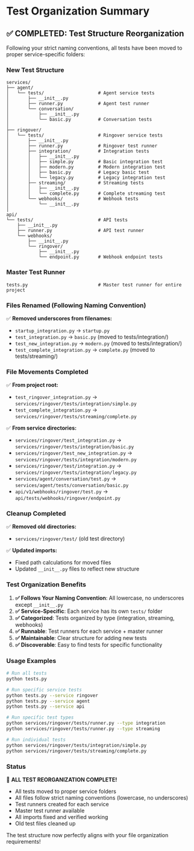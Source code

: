 # Test Organization Summary

## ✅ COMPLETED: Test Structure Reorganization

Following your strict naming conventions, all tests have been moved to proper service-specific folders:

### **New Test Structure**

```
services/
├── agent/
│   └── tests/                    # Agent service tests
│       ├── __init__.py
│       ├── runner.py             # Agent test runner
│       └── conversation/
│           ├── __init__.py
│           └── basic.py          # Conversation tests
│
├── ringover/
│   └── tests/                    # Ringover service tests
│       ├── __init__.py
│       ├── runner.py             # Ringover test runner
│       ├── integration/          # Integration tests
│       │   ├── __init__.py
│       │   ├── simple.py         # Basic integration test
│       │   ├── modern.py         # Modern integration test
│       │   ├── basic.py          # Legacy basic test
│       │   └── legacy.py         # Legacy integration test
│       ├── streaming/            # Streaming tests
│       │   ├── __init__.py
│       │   └── complete.py       # Complete streaming test
│       └── webhooks/             # Webhook tests
│           └── __init__.py
│
api/
└── tests/                        # API tests
    ├── __init__.py
    ├── runner.py                 # API test runner
    └── webhooks/
        ├── __init__.py
        └── ringover/
            ├── __init__.py
            └── endpoint.py       # Webhook endpoint tests
```

### **Master Test Runner**

```
tests.py                          # Master test runner for entire project
```

### **Files Renamed (Following Naming Convention)**

✅ **Removed underscores from filenames:**
- `startup_integration.py` → `startup.py`
- `test_integration.py` → `basic.py` (moved to tests/integration/)
- `test_new_integration.py` → `modern.py` (moved to tests/integration/)
- `test_complete_integration.py` → `complete.py` (moved to tests/streaming/)

### **File Movements Completed**

✅ **From project root:**
- `test_ringover_integration.py` → `services/ringover/tests/integration/simple.py`
- `test_complete_integration.py` → `services/ringover/tests/streaming/complete.py`

✅ **From service directories:**
- `services/ringover/test_integration.py` → `services/ringover/tests/integration/basic.py`
- `services/ringover/test_new_integration.py` → `services/ringover/tests/integration/modern.py`
- `services/ringover/test/integration.py` → `services/ringover/tests/integration/legacy.py`
- `services/agent/conversation/test.py` → `services/agent/tests/conversation/basic.py`
- `api/v1/webhooks/ringover/test.py` → `api/tests/webhooks/ringover/endpoint.py`

### **Cleanup Completed**

✅ **Removed old directories:**
- `services/ringover/test/` (old test directory)

✅ **Updated imports:**
- Fixed path calculations for moved files
- Updated `__init__.py` files to reflect new structure

### **Test Organization Benefits**

1. **✅ Follows Your Naming Convention**: All lowercase, no underscores except `__init__.py`
2. **✅ Service-Specific**: Each service has its own `tests/` folder
3. **✅ Categorized**: Tests organized by type (integration, streaming, webhooks)
4. **✅ Runnable**: Test runners for each service + master runner
5. **✅ Maintainable**: Clear structure for adding new tests
6. **✅ Discoverable**: Easy to find tests for specific functionality

### **Usage Examples**

```bash
# Run all tests
python tests.py

# Run specific service tests
python tests.py --service ringover
python tests.py --service agent
python tests.py --service api

# Run specific test types
python services/ringover/tests/runner.py --type integration
python services/ringover/tests/runner.py --type streaming

# Run individual tests
python services/ringover/tests/integration/simple.py
python services/ringover/tests/streaming/complete.py
```

### **Status**

🎉 **ALL TEST REORGANIZATION COMPLETE!**

- All tests moved to proper service folders
- All files follow strict naming conventions (lowercase, no underscores)
- Test runners created for each service
- Master test runner available
- All imports fixed and verified working
- Old test files cleaned up

The test structure now perfectly aligns with your file organization requirements!
